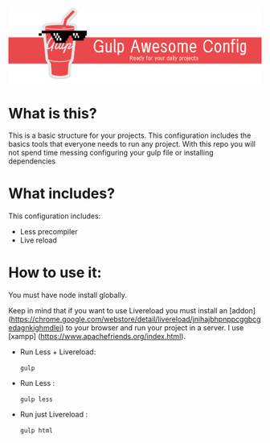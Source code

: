 ![alt tag](https://github.com/adriancast/gulp-awesome-config/blob/master/img/demo.png)
# What is this?
This is a basic structure for your projects. This configuration includes the basics tools that everyone needs to run any project.
With this repo you will not spend time messing configuring your gulp file or installing dependencies

# What includes?

This configuration includes:

* Less precompiler
* Live reload

# How to use it:
You must have node install globally.


Keep in mind that if you want to use Livereload you must install an [addon] (https://chrome.google.com/webstore/detail/livereload/jnihajbhpnppcggbcgedagnkighmdlei) to your browser and run your project in a server. I use [xampp] (https://www.apachefriends.org/index.html).

* Run Less + Livereload:

  `gulp`
  
* Run Less :

  `gulp less`
  
* Run just Livereload :

  `gulp html`
